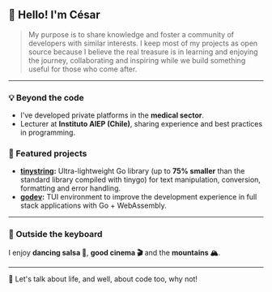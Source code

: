 ## 👋 Hello! I'm César

>My purpose is to share knowledge and foster a community of developers with similar interests. I keep most of my projects as open source because I believe the real treasure is in learning and enjoying the journey, collaborating and inspiring while we build something useful for those who come after.

---
### 💡 Beyond the code

- I've developed private platforms in the **medical sector**.
- Lecturer at **Instituto AIEP (Chile)**, sharing experience and best practices in programming.

### 📌 Featured projects

- **[tinystring](https://github.com/cdvelop/tinystring):** Ultra-lightweight Go library (up to **75% smaller** than the standard library compiled with tinygo) for text manipulation, conversion, formatting and error handling.
- **[godev](https://github.com/cdvelop/godev):** TUI environment to improve the development experience in full stack applications with Go + WebAssembly.

---

### 🌱 Outside the keyboard

I enjoy **dancing salsa 💃**, **good cinema 🎬** and the **mountains 🏔️**.

---
  
💬 Let's talk about life, and well, about code too, why not!
